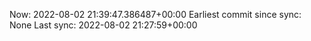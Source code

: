 Now: 2022-08-02 21:39:47.386487+00:00 Earliest commit since sync: None Last sync: 2022-08-02 21:27:59+00:00
